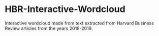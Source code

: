 # HBR-Interactive-Wordcloud
Interactive wordcloud made from text extracted from Harvard Business Review articles from the years 2018-2019.
